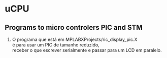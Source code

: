 # uCPU

## Programs to micro controlers PIC and STM

1. O programa que está em MPLABXProjects/ric_display_pic.X<br />é para usar um PIC de tamanho reduzido,<br /> receber o que escrever serialmente e passar para um LCD em paralelo.
